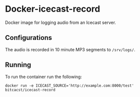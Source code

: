 # Docker-icecast-record
Docker image for logging audio from an Icecast server.

## Configurations

The audio is recorded in 10 minute MP3 segments to `/srv/logs/`.

## Running

To run the container run the following:
```
docker run -e ICECAST_SOURCE='http://example.com:8000/test' bitcacst/icecast-record
```
